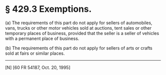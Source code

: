 # § 429.3   Exemptions.

(a) The requirements of this part do not apply for sellers of automobiles, vans, trucks or other motor vehicles sold at auctions, tent sales or other temporary places of business, provided that the seller is a seller of vehicles with a permanent place of business.


(b) The requirements of this part do not apply for sellers of arts or crafts sold at fairs or similar places.



---

[N] [60 FR 54187, Oct. 20, 1995]




